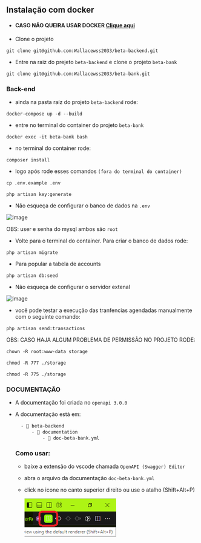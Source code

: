 ## Instalação com docker 

 - #### CASO NÃO QUEIRA USAR DOCKER [Clique aqui](https://github.com/Wallacewss2033/beta-bank)

- Clone o projeto
```
git clone git@github.com:Wallacewss2033/beta-backend.git
```
- Entre na raiz do prejeto ```beta-backend``` e clone o projeto ```beta-bank```
```
git clone git@github.com:Wallacewss2033/beta-bank.git
```

### Back-end
- ainda na pasta raíz do projeto ```beta-backend``` rode:
```
docker-compose up -d --build
```
- entre no terminal do container do projeto ```beta-bank``` 
 ```
 docker exec -it beta-bank bash
 ```
- no terminal do container rode:

```
composer install
```
- logo após rode esses comandos ```(fora do terminal do container)```
```
cp .env.example .env
```
```
php artisan key:generate
```

- Não esqueça de configurar o banco de dados na ``` .env ```
  
![image](https://github.com/Wallacewss2033/fullstack-challenge-20231205/assets/39920409/ec726dce-7762-4c68-b66c-668698afad41)

OBS: user e senha do mysql ambos são ```root```

- Volte para o terminal do container. Para criar o banco de dados rode:
```
php artisan migrate
```

- Para popular a tabela de accounts
```
php artisan db:seed
```
- Não esqueça de configurar o servidor extenal

![image](https://github.com/Wallacewss2033/beta-backend/assets/39920409/71114ff8-fc63-48e8-a5ab-c7077bf14adb)

- você pode testar a execução das tranfencias agendadas manualmente com o seguinte comando:
```
php artisan send:transactions
```

OBS: CASO HAJA ALGUM PROBLEMA DE PERMISSÃO NO PROJETO RODE:

```
chown -R root:www-data storage
```
```
chmod -R 777 ./storage
```
```
chmod -R 775 ./storage
```

### DOCUMENTAÇÃO

- A documentação foi criada no ```openapi 3.0.0```
- A documentação está em:

        - 📁 beta-backend
            - 📁 documentation
                - 📄 doc-beta-bank.yml


    ### Como usar:
    - baixe a extensão do vscode chamada 
        ```OpenAPI (Swagger) Editor```
    - abra o arquivo da documentação ```doc-beta-bank.yml```
    - click no icone no canto superior direito ou use o atalho (Shift+Alt+P)

        ![Alt text](image.png)
    
